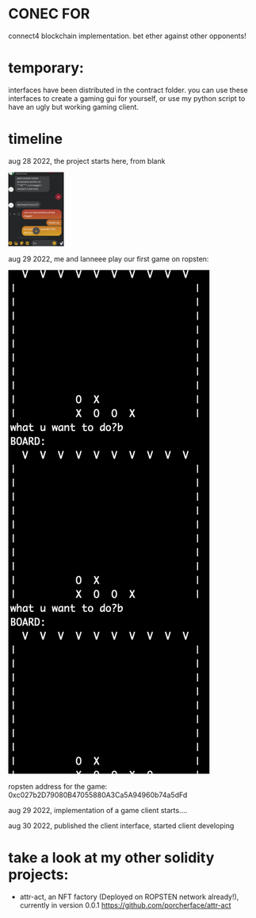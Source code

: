 # CONEC FOR

connect4 blockchain implementation. bet ether against other opponents!

# temporary:
interfaces have been distributed in the contract folder.
you can use these interfaces to create a gaming gui for yourself, or use my python script to have an ugly but working gaming client.

# timeline

aug 28 2022, the project starts here, from blank

![first-chat](/doc/idea_chat.png)

aug 29 2022, me and Ianneee play our first game on ropsten: 

![first-game](/doc/first_game.png)

ropsten address for the game: 0xc027b2D79080B47055880A3Ca5A94960b74a5dFd

aug 29 2022, implementation of a game client starts....

aug 30 2022, published the client interface, started client developing

# take a look at my other solidity projects:

 - attr-act, an NFT factory (Deployed on ROPSTEN network already!), currently in version 0.0.1
 https://github.com/porcherface/attr-act
